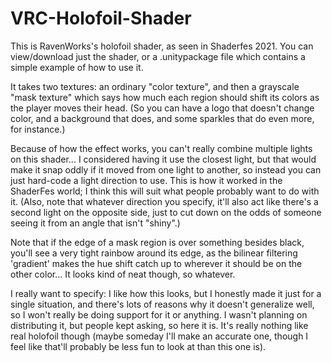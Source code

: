 # VRC-Holofoil-Shader

This is RavenWorks's holofoil shader, as seen in Shaderfes 2021.  You can view/download just the shader, or a .unitypackage file which contains a simple example of how to use it.

It takes two textures: an ordinary "color texture", and then a grayscale "mask texture" which says how much each region should shift its colors as the player moves their head. (So you can have a logo that doesn't change color, and a background that does, and some sparkles that do even more, for instance.)

Because of how the effect works, you can't really combine multiple lights on this shader... I considered having it use the closest light, but that would make it snap oddly if it moved from one light to another, so instead you can just hard-code a light direction to use.  This is how it worked in the ShaderFes world; I think this will suit what people probably want to do with it.  (Also, note that whatever direction you specify, it'll also act like there's a second light on the opposite side, just to cut down on the odds of someone seeing it from an angle that isn't "shiny".)

Note that if the edge of a mask region is over something besides black, you'll see a very tight rainbow around its edge, as the bilinear filtering 'gradient' makes the hue shift catch up to wherever it should be on the other color...  It looks kind of neat though, so whatever.

I really want to specify: I like how this looks, but I honestly made it just for a single situation, and there's lots of reasons why it doesn't generalize well, so I won't really be doing support for it or anything.  I wasn't planning on distributing it, but people kept asking, so here it is.  It's really nothing like real holofoil though (maybe someday I'll make an accurate one, though I feel like that'll probably be less fun to look at than this one is).
